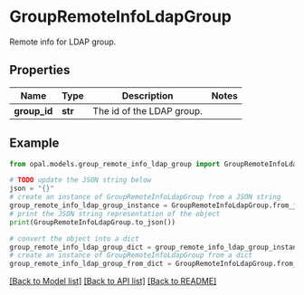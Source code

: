 # GroupRemoteInfoLdapGroup

Remote info for LDAP group.

## Properties

Name | Type | Description | Notes
------------ | ------------- | ------------- | -------------
**group_id** | **str** | The id of the LDAP group. | 

## Example

```python
from opal.models.group_remote_info_ldap_group import GroupRemoteInfoLdapGroup

# TODO update the JSON string below
json = "{}"
# create an instance of GroupRemoteInfoLdapGroup from a JSON string
group_remote_info_ldap_group_instance = GroupRemoteInfoLdapGroup.from_json(json)
# print the JSON string representation of the object
print(GroupRemoteInfoLdapGroup.to_json())

# convert the object into a dict
group_remote_info_ldap_group_dict = group_remote_info_ldap_group_instance.to_dict()
# create an instance of GroupRemoteInfoLdapGroup from a dict
group_remote_info_ldap_group_from_dict = GroupRemoteInfoLdapGroup.from_dict(group_remote_info_ldap_group_dict)
```
[[Back to Model list]](../README.md#documentation-for-models) [[Back to API list]](../README.md#documentation-for-api-endpoints) [[Back to README]](../README.md)



